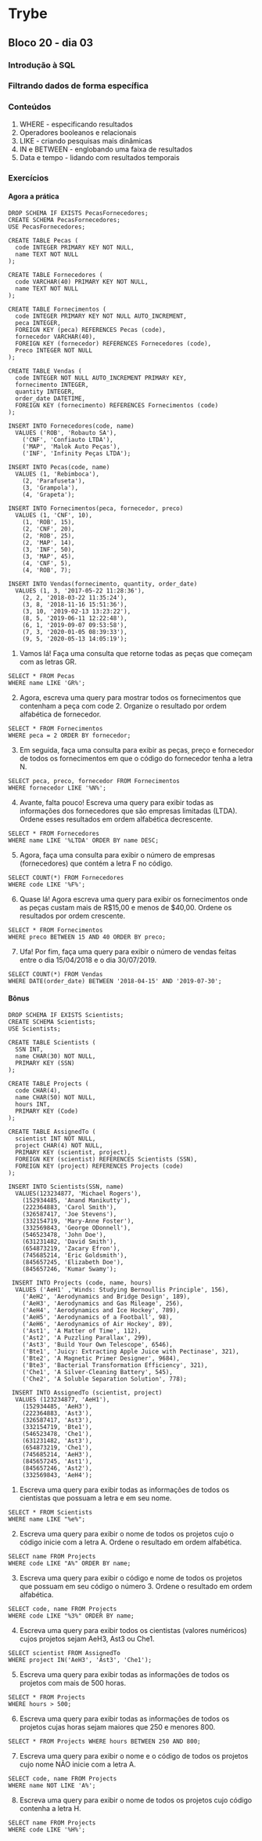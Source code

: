# Trybe
## Bloco 20 - dia 03
### Introdução à SQL
### Filtrando dados de forma específica

### Conteúdos

1. WHERE - especificando resultados
2. Operadores booleanos e relacionais
3. LIKE - criando pesquisas mais dinâmicas
4. IN e BETWEEN - englobando uma faixa de resultados
5. Data e tempo - lidando com resultados temporais

### Exercícios
#### Agora a prática

```
DROP SCHEMA IF EXISTS PecasFornecedores;
CREATE SCHEMA PecasFornecedores;
USE PecasFornecedores;

CREATE TABLE Pecas (
  code INTEGER PRIMARY KEY NOT NULL,
  name TEXT NOT NULL
);

CREATE TABLE Fornecedores (
  code VARCHAR(40) PRIMARY KEY NOT NULL,
  name TEXT NOT NULL
);

CREATE TABLE Fornecimentos (
  code INTEGER PRIMARY KEY NOT NULL AUTO_INCREMENT,
  peca INTEGER,
  FOREIGN KEY (peca) REFERENCES Pecas (code),
  fornecedor VARCHAR(40),
  FOREIGN KEY (fornecedor) REFERENCES Fornecedores (code),
  Preco INTEGER NOT NULL
);

CREATE TABLE Vendas (
  code INTEGER NOT NULL AUTO_INCREMENT PRIMARY KEY,
  fornecimento INTEGER,
  quantity INTEGER,
  order_date DATETIME,
  FOREIGN KEY (fornecimento) REFERENCES Fornecimentos (code)
);

INSERT INTO Fornecedores(code, name)
  VALUES ('ROB', 'Robauto SA'),
    ('CNF', 'Confiauto LTDA'),
    ('MAP', 'Malok Auto Peças'),
    ('INF', 'Infinity Peças LTDA');

INSERT INTO Pecas(code, name)
  VALUES (1, 'Rebimboca'),
    (2, 'Parafuseta'),
    (3, 'Grampola'),
    (4, 'Grapeta');

INSERT INTO Fornecimentos(peca, fornecedor, preco)
  VALUES (1, 'CNF', 10),
    (1, 'ROB', 15),
    (2, 'CNF', 20),
    (2, 'ROB', 25),
    (2, 'MAP', 14),
    (3, 'INF', 50),
    (3, 'MAP', 45),
    (4, 'CNF', 5),
    (4, 'ROB', 7);

INSERT INTO Vendas(fornecimento, quantity, order_date)
  VALUES (1, 3, '2017-05-22 11:28:36'),
    (2, 2, '2018-03-22 11:35:24'),
    (3, 8, '2018-11-16 15:51:36'),
    (3, 10, '2019-02-13 13:23:22'),
    (8, 5, '2019-06-11 12:22:48'),
    (6, 1, '2019-09-07 09:53:58'),
    (7, 3, '2020-01-05 08:39:33'),
    (9, 5, '2020-05-13 14:05:19');
```

1. Vamos lá! Faça uma consulta que retorne todas as peças que começam com as letras GR.
```
SELECT * FROM Pecas
WHERE name LIKE 'GR%';
```

2. Agora, escreva uma query para mostrar todos os fornecimentos que contenham a peça com code 2. Organize o resultado por ordem alfabética de fornecedor.
```
SELECT * FROM Fornecimentos
WHERE peca = 2 ORDER BY fornecedor;
```

3. Em seguida, faça uma consulta para exibir as peças, preço e fornecedor de todos os fornecimentos em que o código do fornecedor tenha a letra N.
```
SELECT peca, preco, fornecedor FROM Fornecimentos
WHERE fornecedor LIKE '%N%';
```

4. Avante, falta pouco! Escreva uma query para exibir todas as informações dos fornecedores que são empresas limitadas (LTDA). Ordene esses resultados em ordem alfabética decrescente.
```
SELECT * FROM Fornecedores
WHERE name LIKE '%LTDA' ORDER BY name DESC;
```

5. Agora, faça uma consulta para exibir o número de empresas (fornecedores) que contém a letra F no código.
```
SELECT COUNT(*) FROM Fornecedores
WHERE code LIKE '%F%';
```

6. Quase lá! Agora escreva uma query para exibir os fornecimentos onde as peças custam mais de R$15,00 e menos de $40,00. Ordene os resultados por ordem crescente.
```
SELECT * FROM Fornecimentos
WHERE preco BETWEEN 15 AND 40 ORDER BY preco;
```

7. Ufa! Por fim, faça uma query para exibir o número de vendas feitas entre o dia 15/04/2018 e o dia 30/07/2019.
```
SELECT COUNT(*) FROM Vendas
WHERE DATE(order_date) BETWEEN '2018-04-15' AND '2019-07-30';
```

#### Bônus

```
DROP SCHEMA IF EXISTS Scientists;
CREATE SCHEMA Scientists;
USE Scientists;

CREATE TABLE Scientists (
  SSN INT,
  name CHAR(30) NOT NULL,
  PRIMARY KEY (SSN)
);

CREATE TABLE Projects (
  code CHAR(4),
  name CHAR(50) NOT NULL,
  hours INT,
  PRIMARY KEY (Code)
);

CREATE TABLE AssignedTo (
  scientist INT NOT NULL,
  project CHAR(4) NOT NULL,
  PRIMARY KEY (scientist, project),
  FOREIGN KEY (scientist) REFERENCES Scientists (SSN),
  FOREIGN KEY (project) REFERENCES Projects (code)
);

INSERT INTO Scientists(SSN, name)
  VALUES(123234877, 'Michael Rogers'),
    (152934485, 'Anand Manikutty'),
    (222364883, 'Carol Smith'),
    (326587417, 'Joe Stevens'),
    (332154719, 'Mary-Anne Foster'),
    (332569843, 'George ODonnell'),
    (546523478, 'John Doe'),
    (631231482, 'David Smith'),
    (654873219, 'Zacary Efron'),
    (745685214, 'Eric Goldsmith'),
    (845657245, 'Elizabeth Doe'),
    (845657246, 'Kumar Swamy');

 INSERT INTO Projects (code, name, hours)
  VALUES ('AeH1' ,'Winds: Studying Bernoullis Principle', 156),
    ('AeH2', 'Aerodynamics and Bridge Design', 189),
    ('AeH3', 'Aerodynamics and Gas Mileage', 256),
    ('AeH4', 'Aerodynamics and Ice Hockey', 789),
    ('AeH5', 'Aerodynamics of a Football', 98),
    ('AeH6', 'Aerodynamics of Air Hockey', 89),
    ('Ast1', 'A Matter of Time', 112),
    ('Ast2', 'A Puzzling Parallax', 299),
    ('Ast3', 'Build Your Own Telescope', 6546),
    ('Bte1', 'Juicy: Extracting Apple Juice with Pectinase', 321),
    ('Bte2', 'A Magnetic Primer Designer', 9684),
    ('Bte3', 'Bacterial Transformation Efficiency', 321),
    ('Che1', 'A Silver-Cleaning Battery', 545),
    ('Che2', 'A Soluble Separation Solution', 778);

 INSERT INTO AssignedTo (scientist, project)
  VALUES (123234877, 'AeH1'),
    (152934485, 'AeH3'),
    (222364883, 'Ast3'),
    (326587417, 'Ast3'),
    (332154719, 'Bte1'),
    (546523478, 'Che1'),
    (631231482, 'Ast3'),
    (654873219, 'Che1'),
    (745685214, 'AeH3'),
    (845657245, 'Ast1'),
    (845657246, 'Ast2'),
    (332569843, 'AeH4');
```

1. Escreva uma query para exibir todas as informações de todos os cientistas que possuam a letra e em seu nome.
```
SELECT * FROM Scientists
WHERE name LIKE "%e%";
```

2. Escreva uma query para exibir o nome de todos os projetos cujo o código inicie com a letra A. Ordene o resultado em ordem alfabética.
```
SELECT name FROM Projects
WHERE code LIKE "A%" ORDER BY name;
```

3. Escreva uma query para exibir o código e nome de todos os projetos que possuam em seu código o número 3. Ordene o resultado em ordem alfabética.
```
SELECT code, name FROM Projects
WHERE code LIKE "%3%" ORDER BY name;
```

4. Escreva uma query para exibir todos os cientistas (valores numéricos) cujos projetos sejam AeH3, Ast3 ou Che1.
```
SELECT scientist FROM AssignedTo
WHERE project IN('AeH3', 'Ast3', 'Che1');
```

5. Escreva uma query para exibir todas as informações de todos os projetos com mais de 500 horas.
```
SELECT * FROM Projects
WHERE hours > 500;
```

6. Escreva uma query para exibir todas as informações de todos os projetos cujas horas sejam maiores que 250 e menores 800.
```
SELECT * FROM Projects WHERE hours BETWEEN 250 AND 800;
```

7. Escreva uma query para exibir o nome e o código de todos os projetos cujo nome NÃO inicie com a letra A.
```
SELECT code, name FROM Projects
WHERE name NOT LIKE 'A%';
```

8. Escreva uma query para exibir o nome de todos os projetos cujo código contenha a letra H.
```
SELECT name FROM Projects
WHERE code LIKE '%H%';
```
